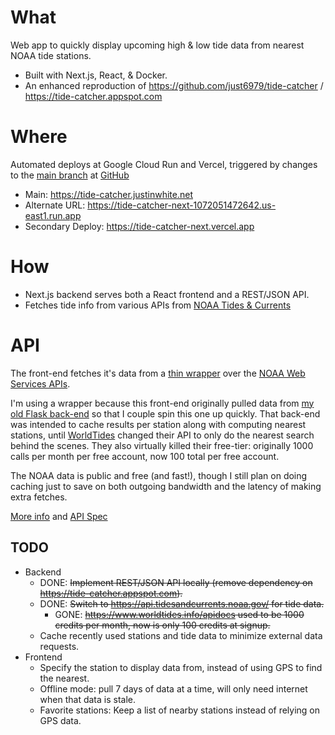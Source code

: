 # What

Web app to quickly display upcoming high & low tide data from nearest NOAA tide stations.

- Built with Next.js, React, & Docker.
- An enhanced reproduction of https://github.com/just6979/tide-catcher / https://tide-catcher.appspot.com

# Where

Automated deploys at Google Cloud Run and Vercel, triggered by changes to
the [main branch](https://github.com/just6979/tide-catcher-next/tree/main)
at [GitHub](https://github.com/just6979/tide-catcher-next)

- Main: https://tide-catcher.justinwhite.net
- Alternate URL: https://tide-catcher-next-1072051472642.us-east1.run.app
- Secondary Deploy: https://tide-catcher-next.vercel.app

# How

- Next.js backend serves both a React frontend and a REST/JSON API.
- Fetches tide info from various APIs
  from [NOAA Tides & Currents](https://tidesandcurrents.noaa.gov/web_services_info.html)

# API

The front-end fetches it's data from a
[thin wrapper](https://github.com/just6979/tide-catcher-next/blob/main/backend-api.yaml) over the
[NOAA Web Services APIs](https://tidesandcurrents.noaa.gov/web_services_info.html).

I'm using a wrapper because this front-end originally pulled data from
[my old Flask back-end](https://tide-catcher.appspot.com) so that I couple spin this one up quickly.
That back-end was intended to cache results per station along with computing nearest stations,
until [WorldTides](https://www.worldtides.info) changed their API to only do the nearest search
behind the scenes. They also virtually killed their free-tier:
originally 1000 calls per month per free account, now 100 total per free account.

The NOAA data is public and free (and fast!), though I still plan on doing caching
just to save on both outgoing bandwidth and the latency of making extra fetches.

[More info](https://github.com/just6979/tide-catcher-next/blob/main/API.md)
and [API Spec](https://github.com/just6979/tide-catcher-next/blob/main/backend-api.yaml)

## TODO

- Backend
  - DONE: ~~Implement REST/JSON API locally (remove dependency on https://tide-catcher.appspot.com).~~
  - DONE: ~~Switch to https://api.tidesandcurrents.noaa.gov/ for tide data.~~
    - GONE: ~~https://www.worldtides.info/apidocs used to be 1000 credits per month, now is only 100 credits at
      signup.~~
  - Cache recently used stations and tide data to minimize external data requests.
- Frontend
  - Specify the station to display data from, instead of using GPS to find the nearest.
  - Offline mode: pull 7 days of data at a time, will only need internet when that data is stale.
  - Favorite stations: Keep a list of nearby stations instead of relying on GPS data.
